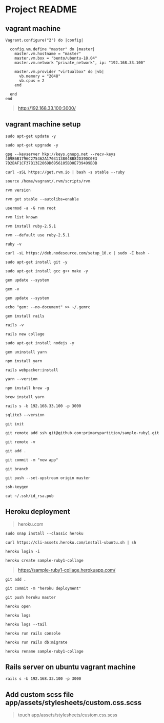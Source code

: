 # Project README


## vagrant machine

```
Vagrant.configure("2") do |config|
  
  config.vm.define "master" do |master|
    master.vm.hostname = "master"
    master.vm.box = "bento/ubuntu-18.04"    
    master.vm.network "private_network", ip: "192.168.33.100"

    master.vm.provider "virtualbox" do |vb|
      vb.memory = "2048"
      vb.cpus = 2
    end

  end
end

```

> http://192.168.33.100:3000/


## vagrant machine setup

```
sudo apt-get update -y

sudo apt-get upgrade -y

gpg --keyserver hkp://keys.gnupg.net --recv-keys 409B6B1796C275462A1703113804BB82D39DC0E3 7D2BAF1CF37B13E2069D6956105BD0E739499BDB

curl -sSL https://get.rvm.io | bash -s stable --ruby

source /home/vagrant/.rvm/scripts/rvm

rvm version

rvm get stable --autolibs=enable

usermod -a -G rvm root

rvm list known

rvm install ruby-2.5.1

rvm --default use ruby-2.5.1

ruby -v

curl -sL https://deb.nodesource.com/setup_10.x | sudo -E bash -

sudo apt-get install git -y

sudo apt-get install gcc g++ make -y

gem update --system

gem -v

gem update --system

echo "gem: --no-document" >> ~/.gemrc

gem install rails

rails -v

rails new collage

sudo apt-get install nodejs -y

gem uninstall yarn

npm install yarn

rails webpacker:install

yarn --version

npm install brew -g

brew install yarn

rails s -b 192.168.33.100 -p 3000

sqlite3 --version

git init

git remote add ssh git@github.com:primarypartition/sample-ruby1.git

git remote -v

git add .

git commit -m "new app"

git branch

git push --set-upstream origin master

ssh-keygen

cat ~/.ssh/id_rsa.pub

```


## Heroku deployment

> heroku.com

```
sudo snap install --classic heroku

curl https://cli-assets.heroku.com/install-ubuntu.sh | sh

heroku login -i

heroku create sample-ruby1-collage

```

> https://sample-ruby1-collage.herokuapp.com/

```
git add .

git commit -m "heroku deployment"

git push heroku master

heroku open

heroku logs

heroku logs --tail

heroku run rails console

heroku run rails db:migrate

heroku rename sample-ruby1-collage
```


## Rails server on ubuntu vagrant machine

```
rails s -b 192.168.33.100 -p 3000

```


## Add custom scss file app/assets/stylesheets/custom.css.scss

> touch app/assets/stylesheets/custom.css.scss
